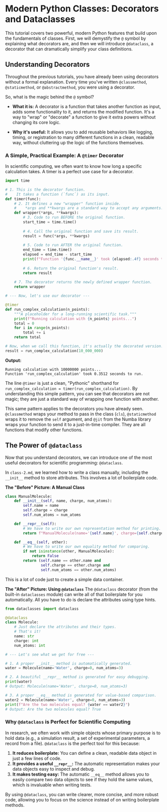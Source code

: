 # Modern Python Classes: Decorators and Dataclasses

This tutorial covers two powerful, modern Python features that build upon the fundamentals of classes. First, we will demystify the `@` symbol by explaining what decorators are, and then we will introduce `@dataclass`, a decorator that can dramatically simplify your class definitions.

## Understanding Decorators

Throughout the previous tutorials, you have already been using decorators without a formal explanation. Every time you've written `@classmethod`, `@staticmethod`, or `@abstractmethod`, you were using a decorator.

So, what is the magic behind the `@` symbol?

*   **What it is:** A decorator is a function that takes another function as input, adds some functionality to it, and returns the modified function. It's a way to "wrap" or "decorate" a function to give it extra powers without changing its core logic.

*   **Why it's useful:** It allows you to add reusable behaviors like logging, timing, or registration to many different functions in a clean, readable way, without cluttering up the logic of the functions themselves.

### A Simple, Practical Example: A `@timer` Decorator

In scientific computing, we often want to know how long a specific calculation takes. A timer is a perfect use case for a decorator.

```python
import time

# 1. This is the decorator function.
#    It takes a function (`func`) as its input.
def timer(func):
    # 2. It defines a new "wrapper" function inside.
    #    *args and **kwargs are a standard way to accept any arguments.
    def wrapper(*args, **kwargs):
        # 3. Code to run BEFORE the original function.
        start_time = time.time()
        
        # 4. Call the original function and save its result.
        result = func(*args, **kwargs)
        
        # 5. Code to run AFTER the original function.
        end_time = time.time()
        elapsed = end_time - start_time
        print(f"Function '{func.__name__}' took {elapsed:.4f} seconds to run.")
        
        # 6. Return the original function's result.
        return result
    
    # 7. The decorator returns the newly defined wrapper function.
    return wrapper

# --- Now, let's use our decorator ---

@timer
def run_complex_calculation(n_points):
    """A placeholder for a long-running scientific task."""
    print(f"Running calculation with {n_points} points...")
    total = 0
    for i in range(n_points):
        total += i
    return total

# Now, when we call this function, it's actually the decorated version.
result = run_complex_calculation(10_000_000)
```
**Output:**
```
Running calculation with 10000000 points...
Function 'run_complex_calculation' took 0.3512 seconds to run.
```
The line `@timer` is just a clean, "Pythonic" shorthand for `run_complex_calculation = timer(run_complex_calculation)`. By understanding this simple pattern, you can see that decorators are not magic; they are just a standard way of wrapping one function with another.

This same pattern applies to the decorators you have already seen. `@classmethod` wraps your method to pass in the class (`cls`), `@staticmethod` wraps it to remove the `self` argument, and `@jit` from the Numba library wraps your function to send it to a just-in-time compiler. They are all functions that modify other functions.

## The Power of `@dataclass`

Now that you understand decorators, we can introduce one of the most useful decorators for scientific programming: `@dataclass`.

In `class-2.md`, we learned how to write a class manually, including the `__init__` method to store attributes. This involves a lot of boilerplate code.

**The "Before" Picture: A Manual Class**
```python
class ManualMolecule:
    def __init__(self, name, charge, num_atoms):
        self.name = name
        self.charge = charge
        self.num_atoms = num_atoms

    def __repr__(self):
        # We have to write our own representation method for printing.
        return f"ManualMolecule(name='{self.name}', charge={self.charge}, num_atoms={self.num_atoms})"

    def __eq__(self, other):
        # We have to write our own equality method for comparing.
        if not isinstance(other, ManualMolecule):
            return False
        return (self.name == other.name and
                self.charge == other.charge and
                self.num_atoms == other.num_atoms)
```
This is a lot of code just to create a simple data container.

**The "After" Picture: Using `@dataclass`**
The `@dataclass` decorator (from the built-in `dataclasses` module) can write all of that boilerplate for you automatically. All you have to do is declare the attributes using type hints.

```python
from dataclasses import dataclass

@dataclass
class Molecule:
    # Just declare the attributes and their types.
    # That's it!
    name: str
    charge: int
    num_atoms: int

# --- Let's see what we get for free ---

# 1. A proper __init__ method is automatically generated.
water = Molecule(name='Water', charge=0, num_atoms=3)

# 2. A beautiful __repr__ method is generated for easy debugging.
print(water)
# Output: Molecule(name='Water', charge=0, num_atoms=3)

# 3. A proper __eq__ method is generated for value-based comparison.
water2 = Molecule(name='Water', charge=0, num_atoms=3)
print(f"Are the two molecules equal? {water == water2}")
# Output: Are the two molecules equal? True
```

### Why `@dataclass` is Perfect for Scientific Computing
In research, we often work with simple objects whose primary purpose is to hold data (e.g., a simulation result, a set of experimental parameters, a record from a file). `@dataclass` is the perfect tool for this because:
1.  **It reduces boilerplate:** You can define a clean, readable data object in just a few lines of code.
2.  **It provides a useful `__repr__`:** The automatic representation makes your data objects easy to inspect and debug.
3.  **It makes testing easy:** The automatic `__eq__` method allows you to easily compare two data objects to see if they hold the same values, which is invaluable when writing tests.

By using `@dataclass`, you can write clearer, more concise, and more robust code, allowing you to focus on the science instead of on writing boilerplate methods.
